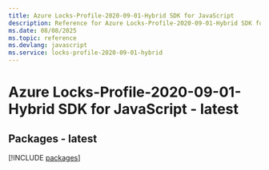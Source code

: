 ```yaml
---
title: Azure Locks-Profile-2020-09-01-Hybrid SDK for JavaScript
description: Reference for Azure Locks-Profile-2020-09-01-Hybrid SDK for JavaScript
ms.date: 08/08/2025
ms.topic: reference
ms.devlang: javascript
ms.service: locks-profile-2020-09-01-hybrid
---
```

# Azure Locks-Profile-2020-09-01-Hybrid SDK for JavaScript - latest
## Packages - latest
[!INCLUDE [packages](locks-profile-2020-09-01-hybrid-index.md)]